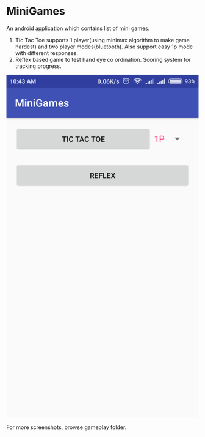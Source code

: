 # MiniGames
An android application which contains list of mini games.

1. Tic Tac Toe supports 1 player(using minimax algorithm to make game hardest) and two player modes(bluetooth).
	Also support easy 1p mode with different responses.
2. Reflex based game to test hand eye co ordination. Scoring system for tracking progress.

![SCREENSHOT](gameplay/Screenshot_2017-03-16-10-43-19-383_com.example.android.minigames.png)

For more screenshots, browse gameplay folder.

